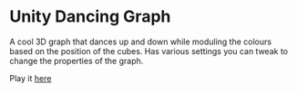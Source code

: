 # Unity Dancing Graph

A cool 3D graph that dances up and down while moduling the colours based on the position of the cubes. Has various settings you can tweak to change the properties of the graph.

Play it [here](https://tradam.itch.io/unity-dancing-graph)

